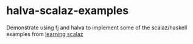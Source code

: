 # halva-scalaz-examples
Demonstrate using fj and halva to implement some of the scalaz/haskell examples from [learning scalaz](http://eed3si9n.com/learning-scalaz/)
